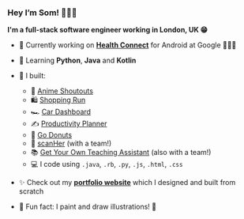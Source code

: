 ### Hey I’m Som! 👩🏾‍💻
**I'm a full-stack software engineer working in London, UK 😁**

- 🦾 Currently working on **[Health Connect](https://developer.android.com/health-and-fitness/guides/health-connect)** for Android at Google 🏃🏾‍♀️
- 🌱 Learning **Python**, **Java** and **Kotlin**
- 🚀 I built:
    - 🧃 [Anime Shoutouts](https://anime-shoutouts.vercel.app/)
    - 🛍 [Shopping Run](https://github.com/somunachima/shopping-run/tree/main) 
    - 🏎 [Car Dashboard](https://car-dashboard-ten.vercel.app/) 
    - ✍️ [Productivity Planner](https://productivity-planner-sigma.vercel.app/) 
    - 🍩 [Go Donuts](https://somunachima.github.io/threejs-donut/)
    - 🩻   [scanHer](https://www.scanher.co.uk/) (with a team!)
    - 📚 [Get Your Own Teaching Assistant](https://github.com/AranSeehra/gyota) (also with a team!)
    - 💻 I code using `.java`, `.rb`, `.py`, `.js`, `.html`, `.css` 
    
- ✨ Check out my [**portfolio website**](https://www.somunachima.com/) which I designed and built from scratch
- 🤗 Fun fact: I paint and draw illustrations! 🎨  
